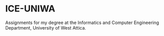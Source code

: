 # ICE-UNIWA
Assignments for my degree at the Informatics and Computer Engineering Department, University of West Attica.
